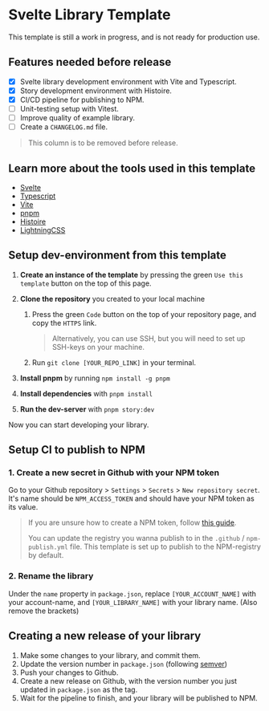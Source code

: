 # Svelte Library Template

This template is still a work in progress, and is not ready for production use.

## Features needed before release

- [x] Svelte library development environment with Vite and Typescript.
- [x] Story development environment with Histoire.
- [x] CI/CD pipeline for publishing to NPM.
- [ ] Unit-testing setup with Vitest.
- [ ] Improve quality of example library.
- [ ] Create a `CHANGELOG.md` file.

> This column is to be removed before release.

## Learn more about the tools used in this template

- [Svelte](https://svelte.dev/)
- [Typescript](https://www.typescriptlang.org/)
- [Vite](https://vitejs.dev/)
- [pnpm](https://pnpm.io/)
- [Histoire](histoire.dev)
- [LightningCSS](https://lightningcss.dev/)
<!-- - [Vitest](https://vitest.dev/) -->

## Setup dev-environment from this template

1. **Create an instance of the template** by pressing the green `Use this template` button on the top of this page.

2. **Clone the repository** you created to your local machine
   1. Press the green `Code` button on the top of your repository page, and copy the `HTTPS` link.

        > Alternatively, you can use SSH, but you will need to set up SSH-keys on your machine.

   2. Run `git clone [YOUR_REPO_LINK]` in your terminal.

3. **Install pnpm** by running `npm install -g pnpm`

4. **Install dependencies** with `pnpm install`

5. **Run the dev-server** with `pnpm story:dev`

Now you can start developing your library.

## Setup CI to publish to NPM

### 1. **Create a new secret in Github with your NPM token**

Go to your Github repository > `Settings` > `Secrets` > `New repository secret`. It's name should be `NPM_ACCESS_TOKEN` and should have your NPM token as its value.

> If you are unsure how to create a NPM token, follow [this guide](https://docs.npmjs.com/creating-and-viewing-access-tokens).
>
> You can update the registry you wanna publish to in the `.github` / `npm-publish.yml` file. This template is set up to publish to the NPM-registry by default.

### 2. **Rename the library**

Under the `name` property in `package.json`, replace `[YOUR_ACCOUNT_NAME]` with your account-name, and `[YOUR_LIBRARY_NAME]` with your library name. (Also remove the brackets)

## Creating a new release of your library

1. Make some changes to your library, and commit them.
2. Update the version number in `package.json` (following [semver](https://semver.org/))
3. Push your changes to Github.
4. Create a new release on Github, with the version number you just updated in `package.json` as the tag.
5. Wait for the pipeline to finish, and your library will be published to NPM.